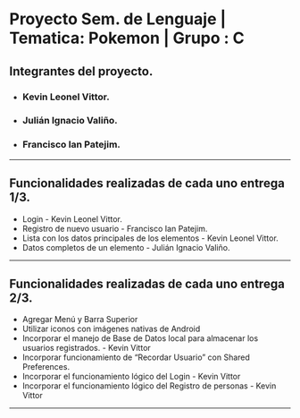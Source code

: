 # Proyecto Sem. de Lenguaje | Tematica: Pokemon | Grupo : C
## Integrantes del proyecto.
- ### Kevin Leonel Vittor.
- ### Julián Ignacio Valiño.
- ### Francisco Ian Patejim.

---
## Funcionalidades realizadas de cada uno entrega 1/3.
- Login - Kevin Leonel Vittor.
- Registro de nuevo usuario - Francisco Ian Patejim.
- Lista con los datos principales de los elementos - Kevin Leonel Vittor.
- Datos completos de un elemento - Julián Ignacio Valiño.
---
## Funcionalidades realizadas de cada uno entrega 2/3.
- Agregar Menú y Barra Superior
- Utilizar iconos con imágenes nativas de Android
- Incorporar el manejo de Base de Datos local para almacenar los usuarios registrados. - Kevin Vittor
- Incorporar funcionamiento de “Recordar Usuario” con Shared Preferences.
- Incorporar el funcionamiento lógico del Login - Kevin Vittor
- Incorporar el funcionamiento lógico del Registro de personas - Kevin Vittor
---
